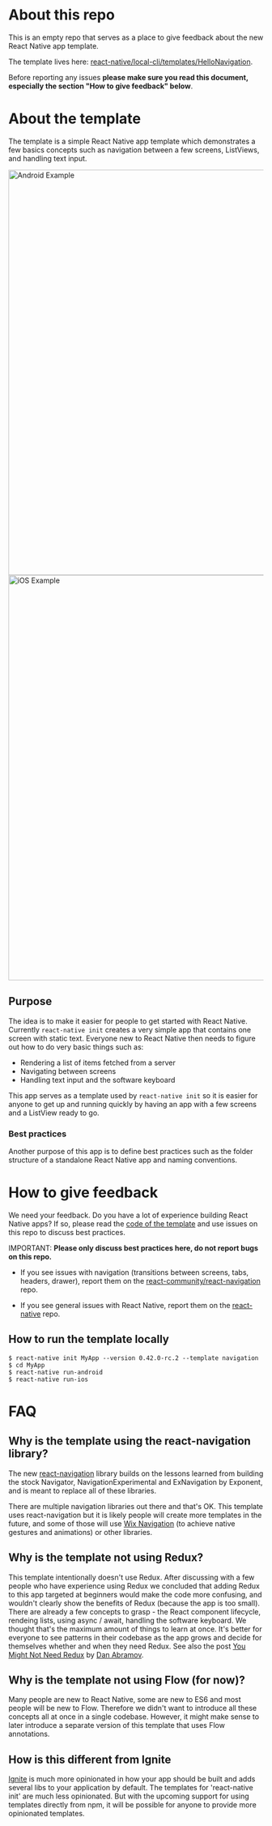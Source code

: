 # About this repo

This is an empty repo that serves as a place to give feedback about the new React Native app template.

The template lives here: [react-native/local-cli/templates/HelloNavigation](https://github.com/facebook/react-native/tree/master/local-cli/templates/HelloNavigation).

Before reporting any issues **please make sure you read this document, especially the section "How to give feedback" below**.

# About the template

The template is a simple React Native app template which demonstrates a few basics concepts such as navigation between a few screens, ListViews, and handling text input.

<img src="https://cloud.githubusercontent.com/assets/346214/22697898/ced66f52-ed4a-11e6-9b90-df6daef43199.gif" alt="Android Example" height="800" style="float: left"/>

<img src="https://cloud.githubusercontent.com/assets/346214/22697901/cfeab3e4-ed4a-11e6-8552-d76585317ac2.gif" alt="iOS Example" height="800"/>

## Purpose

The idea is to make it easier for people to get started with React Native. Currently `react-native init` creates a very simple app that contains one screen with static text. Everyone new to React Native then needs to figure out how to do very basic things such as:
- Rendering a list of items fetched from a server
- Navigating between screens
- Handling text input and the software keyboard

This app serves as a template used by `react-native init` so it is easier for anyone to get up and running quickly by having an app with a few screens and a ListView ready to go.

### Best practices

Another purpose of this app is to define best practices such as the folder structure of a standalone React Native app and naming conventions.

# How to give feedback

We need your feedback. Do you have a lot of experience building React Native apps? If so, please read the [code of the template](https://github.com/facebook/react-native/tree/master/local-cli/templates/HelloNavigation) and use issues on this repo to discuss best practices.

IMPORTANT: **Please only discuss best practices here, do not report bugs on this repo.**

- If you see issues with navigation (transitions between screens, tabs, headers, drawer), report them on the [react-community/react-navigation](https://github.com/react-community/react-navigation) repo.

- If you see general issues with React Native, report them on the [react-native](https://github.com/facebook/react-native) repo.

## How to run the template locally

```
$ react-native init MyApp --version 0.42.0-rc.2 --template navigation
$ cd MyApp
$ react-native run-android
$ react-native run-ios
```

# FAQ

## Why is the template using the react-navigation library?

The new [react-navigation](reactnavigation.com) library builds on the lessons learned from building the stock Navigator, NavigationExperimental and ExNavigation by Exponent, and is meant to replace all of these libraries.

There are multiple navigation libraries out there and that's OK. This template uses react-navigation but it is likely people will create more templates in the future, and some of those will use [Wix Navigation](https://github.com/wix/react-native-navigation) (to achieve native gestures and animations) or other libraries.

## Why is the template not using Redux?

This template intentionally doesn't use Redux. After discussing with a few people who have experience using Redux we concluded that adding Redux to this app targeted at beginners would make the code more confusing, and wouldn't clearly show the benefits of Redux (because the app is too small). There are already a few concepts to grasp - the React component lifecycle, rendeing lists, using async / await, handling the software keyboard. We thought that's the maximum amount of things to learn at once. It's better for everyone to see patterns in their codebase as the app grows and decide for themselves whether and when they need Redux. See also the post [You Might Not Need Redux](https://medium.com/@dan_abramov/you-might-not-need-redux-be46360cf367#.f3q7kq4b3) by [Dan Abramov](https://twitter.com/dan_abramov).

## Why is the template not using Flow (for now)?

Many people are new to React Native, some are new to ES6 and most people will be new to Flow. Therefore we didn't want to introduce all these concepts all at once in a single codebase. However, it might make sense to later introduce a separate version of this template that uses Flow annotations.

## How is this different from Ignite

[Ignite](https://github.com/infinitered/ignite) is much more opinionated in how your app should be built and adds several libs to your application by default. The templates for 'react-native init' are much less opinionated. But with the upcoming support for using templates directly from npm, it will be possible for anyone to provide more opinionated templates.
